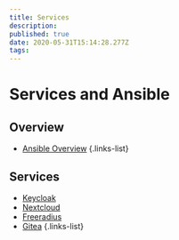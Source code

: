 ```yaml
---
title: Services
description: 
published: true
date: 2020-05-31T15:14:28.277Z
tags: 
---
```


# Services and Ansible
## Overview
- [Ansible Overview](/nrichman-lan/services/ansible-overview)
{.links-list}
## Services
- [Keycloak](/nrichman-lan/services/keycloak)
- [Nextcloud](/nrichman-lan/services/nextcloud)
- [Freeradius](/nrichman-lan/services/freeradius)
- [Gitea](/nrichman-lan/services/Gitea)
{.links-list}
